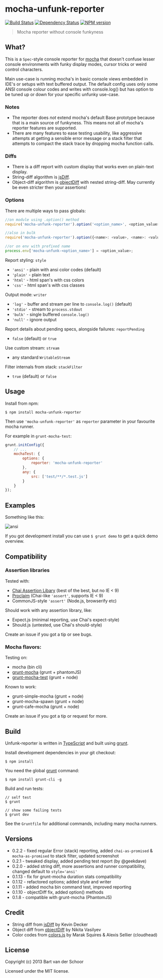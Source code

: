 # mocha-unfunk-reporter
[![Build Status](https://secure.travis-ci.org/Bartvds/mocha-unfunk-reporter.png?branch=master)](http://travis-ci.org/Bartvds/mocha-unfunk-reporter) [![Dependency Status](https://gemnasium.com/Bartvds/mocha-unfunk-reporter.png)](https://gemnasium.com/Bartvds/mocha-unfunk-reporter) [![NPM version](https://badge.fury.io/js/mocha-unfunk-reporter.png)](http://badge.fury.io/js/mocha-unfunk-reporter)

> Mocha reporter without console funkyness

## What?

This is a `Spec`-style console reporter for [mocha](http://visionmedia.github.io/mocha/) that doesn't confuse lesser console environments with funky display modes, cursor tricks or weird control characters.

Main use-case is running mocha's in basic console views embedded in IDE's or setups with text buffered output. The default config uses only some ANSI console colour codes and writes with console.log() but has option to be tuned up or down for your specific unfunky use-case.

### Notes

* The reporter does *not* extend mocha's default Base prototype because that is a main source of funkyness. This means not all of mocha's reporter features are supported.
* There are many features to ease testing usability, like aggressive attempts at getting a sensible error message or a stack filter that attempts to compact the stack trace by dropping mocha function calls.

### Diffs

* There is a diff report with custom display that works even on plain-text display.
* String-diff algorithm is [jsDiff](https://github.com/kpdecker/jsdiff). 
* Object-diff algorithm is [objectDiff](https://github.com/NV/objectDiff.js) with nested string-diff. May currently be even stricter then your assertions!

### Options

There are multiple ways to pass globals:

````js
//on module using .option() method
require('mocha-unfunk-reporter').option('<option_name>', <option_value>);

//also in bulk
require('mocha-unfunk-reporter').option({<name>: <value>, <name>: <value>});

//or on env with prefixed name
process.env['mocha-unfunk-<option_name>'] = <option_value>;

````

Report styling: `style`

* `'ansi'` - plain with ansi color codes (default)
* `'plain'` - plain text
* `'html'` - html span's with css colors
* `'css'` - html span's with css classes

Output mode: `writer` 

* `'log'` - buffer and stream per line to `console.log()` (default)
* `'stdio'` - stream to `process.stdout`
* `'bulk'` - single buffered `console.log()`
* `'null'` - ignore output

Report details about pending specs, alongside failures: `reportPending`

* `false` (default) or `true`

Use custom stream: `stream` 

* any standard `WritableStream`

Filter internals from stack: `stackFilter` 

* `true` (default) or `false`


## Usage
Install from npm:

````
$ npm install mocha-unfunk-reporter
```` 

Then use `'mocha-unfunk-reporter'` as `reporter` parameter in your favourite mocha runner. 

For example in `grunt-mocha-test`:

````js
grunt.initConfig({
	// ...
	mochaTest: {
		options: {
			reporter: 'mocha-unfunk-reporter'
		},
		any: {
			src: ['test/**/*.test.js']
		}
	}
});
````

## Examples

Something like this:

![ansi](https://raw.github.com/Bartvds/mocha-unfunk-reporter/master/media/mocha-unfunk-04.png)

If you got development install you can use `$ grunt demo` to get a quick demo overview.

## Compatibility

### Assertion libraries

Tested with:

* [Chai Assertion Libary](http://chaijs.com) (best of the best, but no IE < 9)
* [Proclaim](https://github.com/Bartvds/proclaim) (Chai-like `'assert'`, supports IE < 9)
* CommonJS-style `'assert'` (Node.js, browserify etc)

Should work with any assertion library, like:

* Expect.js (minimal reporting, use Chai's expect-style)
* Should.js (untested, use Chai's should-style)

Create an issue if you got a tip or see bugs.

### Mocha flavors:

Testing on:

* mocha (bin cli)
* [grunt-mocha](https://github.com/kmiyashiro/grunt-mocha) (grunt + phantomJS)
* [grunt-mocha-test](https://github.com/pghalliday/grunt-mocha-test) (grunt + node)

Known to work:

* grunt-simple-mocha (grunt + node)
* grunt-mocha-spawn (grunt + node)
* grunt-cafe-mocha (grunt + node)

Create an issue if you got a tip or request for more.

## Build

Unfunk-reporter is written in [TypeScript](http://typescript.com) and built using [grunt](http://gruntjs.com).

Install development dependencies in your git checkout:
````
$ npm install
````

You need the global [grunt](http://gruntjs.com) command:
````
$ npm install grunt-cli -g
````

Build and run tests:
````
// self test
$ grunt

// show some failing tests
$ grunt dev
````

See the `Gruntfile` for additional commands, including many mocha runners.

## Versions

* 0.2.2 - fixed regular Error (stack) reporting, added `chai-as-promised` & `mocha-as-promised` to stack filter, updated screenshot
* 0.2.1 - tweaked display, added pending test report (by @geekdave)
* 0.2.0 - added string diff, more assertions and runner compatibility, changed default to `style='ansi'`
* 0.1.13 - fix for grunt-mocha duration stats compatibility
* 0.1.12 - refactored options; added style and writer
* 0.1.11 - added mocha bin command test, improved reporting
* 0.1.10 - objectDiff fix, added option() methods
* 0.1.8 - compatible with grunt-mocha (PhantomJS)

## Credit

* String diff from [jsDiff](https://github.com/kpdecker/jsdiff) by Kevin Decker
* Object diff from [objectDiff](https://github.com/NV/objectDiff.js) by Nikita Vasilyev
* Color codes from [colors.js](https://github.com/marak/colors.js/) by Marak Squires & Alexis Sellier (cloudhead)

## License

Copyright (c) 2013 Bart van der Schoor

Licensed under the MIT license.